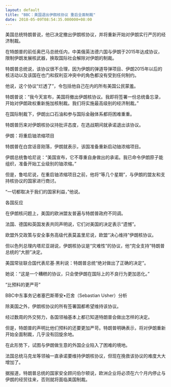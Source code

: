```yaml
---
layout: default
title: "BBC：美国退出伊朗核协议 重启全面制裁"
date: 2018-05-09T08:54:35.000000+08:00
---
```


美国总统特朗普说，他已决定撤出伊朗核协议，并将重新开始对伊朗实行严厉的经济制裁。

在特朗普的前任奥巴马总统任内，中美俄英法德六国与伊朗于2015年达成协议，限制伊朗发展核武器，换取国际社会解除对伊朗的制裁。

特朗普总统说，该协议很不合理，因为伊朗的弹道导弹项目、伊朗2015年以后的核活动以及该国在也门和叙利亚冲突中的角色都没有受到任何制约。

他说，这个协议“烂透了”，令包括他自己在内的所有美国公民蒙羞。

特朗普说：“我今天宣布，美国将撤出伊朗核协议。我即将签署一份总统备忘录，开始对伊朗政权重新施加核制裁。我们将实施最高级别的经济制裁。”

在国际制裁下，伊朗出口石油和参与国际金融体系都将困难重重。

特朗普历来对伊朗核协议持批评态度，在选战期间就承诺退出该协议。

伊朗：将重启铀浓缩项目

特朗普在白宫话音刚落，伊朗就表示，该国准备重新启动铀浓缩项目。

伊朗总统鲁哈尼说：“美国宣布，它不尊重自身做出的承诺。我已命令伊朗原子能组织，准备开始工业级别的铀浓缩。”

但是，鲁哈尼说，在重启铀浓缩项目之前，他将“等几个星期”，与伊朗的盟友和支持核协议的国家进行商讨。

“一切都取决于我们的国家利益，”他说。

各国反应

在伊朗核问题上，美国的欧洲盟友普遍与特朗普政府不同调。

法国、德国和英国发表共同声明说，它们对美国的决定表示“遗憾”。

欧盟外交政策与安全事务高级代表莫盖里尼说，欧盟“决心维持”伊朗核协议。

但以色列总理内塔尼亚胡说，伊朗核协议是“灾难性”的协议，他“完全支持”特朗普总统的“大胆”决定。

美国常驻联合国代表尼基∙黑利说：特朗普总统“绝对做出了正确的决定”。

她说：“这是一个糟糕的协议，只会使伊朗在国际上的不良行为更加恶化。”

“比预料的更严苛”

BBC中东事务记者塞巴斯蒂安•厄舍（Sebastian Usher）分析

除美国之外，伊朗核协议的所有签署国都希望维持该协议。

经过数周的外交努力，各国领袖基本上都已知道特朗普会做出怎样的决定。

但是，特朗普的声明比他们预料的还要更加严苛。特朗普明确表示，将对伊朗重新开始全面制裁，几乎没有回旋余地。

在此形势下，试图与伊朗做生意的外国企业陷入了困难的境地。

法国总统马克龙等领袖一直承诺要维持伊朗核协议，但现在挽救该协议的难度大大增加了。

据报道，特朗普总统的国家安全顾问伯尔顿说，欧洲企业将必须在六个月内停止与伊朗的经贸往来，否则就将面临美国制裁。

